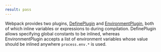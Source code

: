 ```yaml
---
result: pass
---
```


Webpack provides two plugins, [DefinePlugin] and [EnvironmentPlugin], both of which inline variables or expressions to during compilation. DefinePlugin allows specifying global constants to be inlined, whereas EnvironmentPlugin accepts a list of environment variables whose value should be inlined anywhere `process.env.*` is used.

[defineplugin]: https://webpack.js.org/plugins/define-plugin/
[environmentplugin]: https://webpack.js.org/plugins/environment-plugin/
